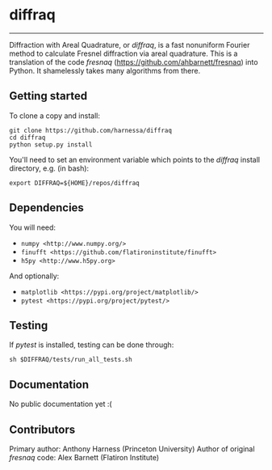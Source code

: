 # diffraq
------------
Diffraction with Areal Quadrature, or _diffraq_, is a fast nonuniform Fourier
method to calculate Fresnel diffraction via areal quadrature. This is a translation
of the code _fresnaq_ (https://github.com/ahbarnett/fresnaq) into Python. It
shamelessly takes many algorithms from there.

Getting started
---------------------
To clone a copy and install:

    git clone https://github.com/harnessa/diffraq
    cd diffraq
    python setup.py install

You'll need to set an environment variable which points to the _diffraq_ install directory, e.g. (in bash):

    export DIFFRAQ=${HOME}/repos/diffraq

Dependencies
--------------------
You will need:

- `numpy <http://www.numpy.org/>`
- `finufft <https://github.com/flatironinstitute/finufft>`
- `h5py <http://www.h5py.org>`

And optionally:
- `matplotlib <https://pypi.org/project/matplotlib/>`
- `pytest <https://pypi.org/project/pytest/>`

Testing
---------------------
If _pytest_ is installed, testing can be done through:

    sh $DIFFRAQ/tests/run_all_tests.sh

Documentation
--------------
No public documentation yet :(

Contributors
------------
Primary author: Anthony Harness (Princeton University)
Author of original _fresnaq_ code: Alex Barnett (Flatiron Institute)
